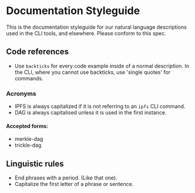 # Documentation Styleguide

This is the documentation styleguide for our natural language descriptions used in the CLI tools, and elsewhere. Please conform to this spec.

## Code references

* Use `backticks` for every code example inside of a normal description. In the CLI, where you cannot use backticks, use 'single quotes' for commands.

### Acronyms

* IPFS is always capitalized if it is not referring to an `ipfs` CLI command.
* DAG is always capitalised unless it is used in the first instance.

#### Accepted forms:

- merkle-dag
- trickle-dag

## Linguistic rules

* End phrases with a period. (Like that one).
* Capitalize the first letter of a phrase or sentence.
